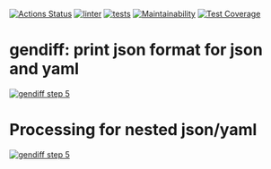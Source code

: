 [![Actions Status](https://github.com/mjh-sakh/python-project-lvl2/workflows/hexlet-check/badge.svg)](https://github.com/mjh-sakh/python-project-lvl2/actions)
[![linter](https://github.com/mjh-sakh/python-project-lvl2/actions/workflows/lint.yml/badge.svg)](https://github.com/mjh-sakh/python-project-lvl2/actions/workflows/lint.yml)
[![tests](https://github.com/mjh-sakh/python-project-lvl2/actions/workflows/tests.yml/badge.svg)](https://github.com/mjh-sakh/python-project-lvl2/actions/workflows/tests.yml)
[![Maintainability](https://api.codeclimate.com/v1/badges/1b93335c104c8793f2a4/maintainability)](https://codeclimate.com/github/mjh-sakh/python-project-lvl2/maintainability)
[![Test Coverage](https://api.codeclimate.com/v1/badges/1b93335c104c8793f2a4/test_coverage)](https://codeclimate.com/github/mjh-sakh/python-project-lvl2/test_coverage)


# gendiff: print json format for json and yaml

[![gendiff step 5](https://img.youtube.com/vi/6zkkTDvJUrI/0.jpg)](https://www.youtube.com/watch?v=6zkkTDvJUrI "gendiff step 5")


# Processing for nested json/yaml

[![gendiff step 5](https://img.youtube.com/vi/rlIN1mhjbiM/0.jpg)](https://www.youtube.com/watch?v=rlIN1mhjbiM "gendiff step 5")